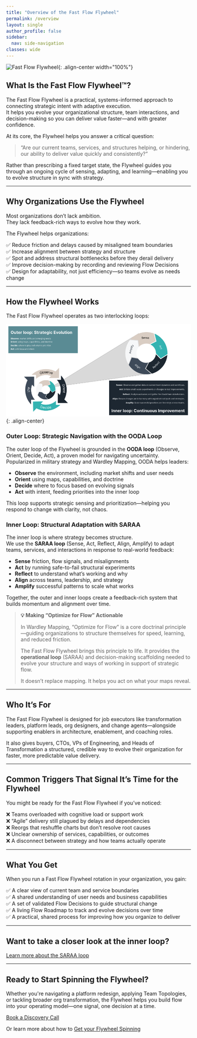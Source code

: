 ```yaml
---
title: "Overview of the Fast Flow Flywheel"
permalink: /overview
layout: single
author_profile: false
sidebar:
  nav: side-navigation
classes: wide
---
```


![Fast Flow Flywheel](/assets/images/flywheel-in-action-bluebg.gif){: .align-center width="100%"}

## What Is the Fast Flow Flywheel™️?

The Fast Flow Flywheel is a practical, systems-informed approach to connecting strategic intent with adaptive execution.  
It helps you evolve your organizational structure, team interactions, and decision-making so you can deliver value faster—and with greater confidence.

At its core, the Flywheel helps you answer a critical question:

> “Are our current teams, services, and structures helping, or hindering, our ability to deliver value quickly and consistently?”

Rather than prescribing a fixed target state, the Flywheel guides you through an ongoing cycle of sensing, adapting, and learning—enabling you to evolve structure in sync with strategy.

---

## Why Organizations Use the Flywheel

Most organizations don’t lack ambition.  
They lack feedback-rich ways to evolve how they work.

The Flywheel helps organizations:

✅ Reduce friction and delays caused by misaligned team boundaries  
✅ Increase alignment between strategy and structure  
✅ Spot and address structural bottlenecks before they derail delivery  
✅ Improve decision-making by recording and reviewing Flow Decisions  
✅ Design for adaptability, not just efficiency—so teams evolve as needs change  

---

## How the Flywheel Works

The Fast Flow Flywheel operates as two interlocking loops:

![Fast Flow Flywheel](/assets/images/stages/outer-and-inner-loops-v2.png){: .align-center}

### Outer Loop: Strategic Navigation with the OODA Loop

The outer loop of the Flywheel is grounded in the **OODA loop** (Observe, Orient, Decide, Act), a proven model for navigating uncertainty.  
Popularized in military strategy and Wardley Mapping, OODA helps leaders:

- **Observe** the environment, including market shifts and user needs  
- **Orient** using maps, capabilities, and doctrine  
- **Decide** where to focus based on evolving signals  
- **Act** with intent, feeding priorities into the inner loop

This loop supports strategic sensing and prioritization—helping you respond to change with clarity, not chaos.

### Inner Loop: Structural Adaptation with SARAA

The inner loop is where strategy becomes structure.  
We use the **SARAA loop** (Sense, Act, Reflect, Align, Amplify) to adapt teams, services, and interactions in response to real-world feedback:

- **Sense** friction, flow signals, and misalignments  
- **Act** by running safe-to-fail structural experiments  
- **Reflect** to understand what’s working and why  
- **Align** across teams, leadership, and strategy  
- **Amplify** successful patterns to scale what works

Together, the outer and inner loops create a feedback-rich system that builds momentum and alignment over time.

> **💡 Making “Optimize for Flow” Actionable**
>
> In Wardley Mapping, “Optimize for Flow” is a core doctrinal principle—guiding organizations to structure themselves for speed, learning, and reduced friction.
>
> The Fast Flow Flywheel brings this principle to life.
> It provides the **operational loop** (SARAA) and decision-making scaffolding needed to evolve your structure and ways of working in support of strategic flow.
>
> It doesn’t replace mapping. It helps you act on what your maps reveal.

---

## Who It’s For

The Fast Flow Flywheel is designed for job executors like transformation leaders, platform leads, org designers, and change agents—alongside supporting enablers in architecture, enablement, and coaching roles.

It also gives buyers, CTOs, VPs of Engineering, and Heads of Transformation a structured, credible way to evolve their organization for faster, more predictable value delivery.

---

## Common Triggers That Signal It’s Time for the Flywheel

You might be ready for the Fast Flow Flywheel if you’ve noticed:

❌ Teams overloaded with cognitive load or support work  
❌ “Agile” delivery still plagued by delays and dependencies  
❌ Reorgs that reshuffle charts but don’t resolve root causes  
❌ Unclear ownership of services, capabilities, or outcomes  
❌ A disconnect between strategy and how teams actually operate

---

## What You Get

When you run a Fast Flow Flywheel rotation in your organization, you gain:

✅ A clear view of current team and service boundaries  
✅ A shared understanding of user needs and business capabilities  
✅ A set of validated Flow Decisions to guide structural change  
✅ A living Flow Roadmap to track and evolve decisions over time  
✅ A practical, shared process for improving how you organize to deliver

---

## Want to take a closer look at the inner loop?

[Learn more about the SARAA loop](/how-it-works/rotation-overview)

---

## Ready to Start Spinning the Flywheel?

Whether you're navigating a platform redesign, applying Team Topologies, or tackling broader org transformation, the Flywheel helps you build flow into your operating model—one signal, one decision at a time.

[Book a Discovery Call](/contact)

Or learn more about how to [Get your Flywheel Spinning](/engagements/kickstart-essentials)
